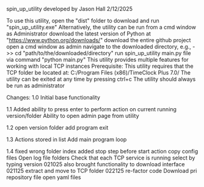 spin_up_utility
developed by Jason Hall 2/12/2025

To use this utility, open the "dist" folder to download and run "spin_up_utility.exe"
  Alternatively, the utility can be run from a cmd window as Administrator
   download the latest version of Python at "https://www.python.org/downloads/"
   download the entire github project
   open a cmd window as admin
   navigate to the downloaded directory, e.g., ->> cd "path/to/the/downloaded/directory"
   run spin_up_utility main.py file via command "python main.py"
 This utility provides multiple features for working with local TCP instances
 Prerequisite: This utility requires that the TCP folder be located at: C:/Program Files (x86)/TimeClock Plus 7.0/
 The utility can be exited at any time by pressing ctrl+c
 The utility should always be run as administrator

Changes:
1.0
 Initial base functionality

1.1
 Added ability to press enter to perform action on current running version/folder
 Ability to open admin page from utility

1.2
 open version folder
 add program exit

1.3
 Actions stored in list
 Add main program loop

1.4
 fixed wrong folder index
 added stop step before start action 
 copy config files
 Open log file folders
 Check that each TCP service is running
 select by typing version 021025
   also brought functionality to download interface 021125
 extract and move to TCP folder 022125
 re-factor code
 Download pri repository file
 open yaml files

